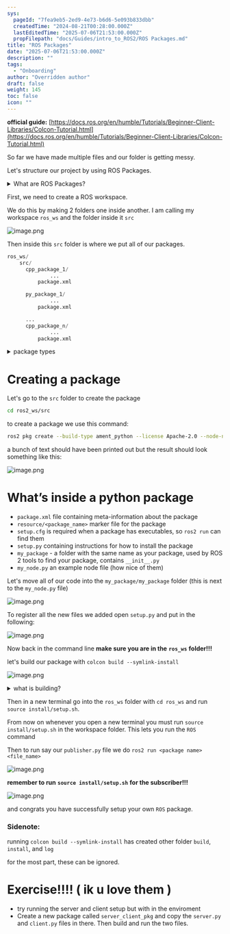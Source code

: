 ```yaml
---
sys:
  pageId: "7fea9eb5-2ed9-4e73-b6d6-5e093b833dbb"
  createdTime: "2024-08-21T00:28:00.000Z"
  lastEditedTime: "2025-07-06T21:53:00.000Z"
  propFilepath: "docs/Guides/intro_to_ROS2/ROS Packages.md"
title: "ROS Packages"
date: "2025-07-06T21:53:00.000Z"
description: ""
tags:
  - "Onboarding"
author: "Overridden author"
draft: false
weight: 145
toc: false
icon: ""
---
```


**official guide:** [https://docs.ros.org/en/humble/Tutorials/Beginner-Client-Libraries/Colcon-Tutorial.html](https://docs.ros.org/en/humble/Tutorials/Beginner-Client-Libraries/Colcon-Tutorial.html)

So far we have made multiple files and our folder is getting messy.

Let's structure our project by using ROS Packages.

<details>
      <summary>What are ROS Packages?</summary>
      ROS Packages are, as the name implies, packages of code that are highly sharable between ROS developers.
  </details>

First, we need to create a ROS workspace.

We do this by making 2 folders one inside another. I am calling my workspace `ros_ws` and the folder inside it `src`

![image.png](https://prod-files-secure.s3.us-west-2.amazonaws.com/d518164a-d88e-44d1-a4ee-3adb3bd8bce0/70706947-fd18-4537-a67b-e12946812d31/image.png?X-Amz-Algorithm=AWS4-HMAC-SHA256&X-Amz-Content-Sha256=UNSIGNED-PAYLOAD&X-Amz-Credential=ASIAZI2LB4666ZM4QO2K%2F20250714%2Fus-west-2%2Fs3%2Faws4_request&X-Amz-Date=20250714T210857Z&X-Amz-Expires=3600&X-Amz-Security-Token=IQoJb3JpZ2luX2VjEBsaCXVzLXdlc3QtMiJHMEUCIQDyNQwZc6O0XG1liccrgpbNNdEjOLNU7M8jwYRXRbrIQQIgCvFsyBpeCaYMkowo8ei5yR8O4rWfvm5RJ5ZiYr1e3Qgq%2FwMINBAAGgw2Mzc0MjMxODM4MDUiDHN0hnJUeY0FQ0IhYSrcA%2FMaWv0D3M8MlZwb7OkVmWbtZpKq2Nbfmqu%2BXuYXdbiEFIsrRi%2FtxJ5b86NfK%2BWpD5W7VfYQKmflxNpzuqjbvXWFvb4x1cN9QVnkpiewkgt3%2F56hgeIsQ3eCQ%2FdKejDa%2F%2BFY0A01iKnebY3Y%2Bg9tyog2DFfih5Mszunmo2RWcST%2Bg4Djg0nbuWBRKacQAOhSNzPHz44ZyVwyJb2rRmpTN6LxDHMpTgLXiHaMX63kmP9Jhmo7XqrbLiST1AcyYLfbh7C%2Bfy4MdLRIPyc0gnP00MelbGJo%2F6%2BvGOabVtKmDuQXqB71zG4WImN0yysap%2BTEjq2gab906WBSOo%2B5mQesIZvV9JH3XqIMDjim8DPq7UQKHteR5trWYNzaU6s0EAlKgaenWEXsN1xArac3wzr%2FAwGfouJ5%2BXVlDsuVYG%2BpdBPSk6vlCfJsGzrI9sqm3kCd9Npf2BM3oDLTgUaFOZJ8W92EP9PUybOje9YNHj%2FLLlP1fKo0P7K%2Fwqvu33R%2FdL%2BgNuBD1lrUCfxXvNFb1A%2BBKL%2B5jXc4Yvwsq0u4NjXByPCuZrRj%2BzLp2Lzw5W5fAQUbhnfIfBVnbNWZvc%2B9frx2fqMjnlb0Qk3rpIO51z8QxVCb%2BBgC%2BszY9C5FzNddMICk1cMGOqUBdsTsbVc9h2svQZvXl9LDPoUs%2FTUIdYnIyJywgVUN4AFYB64ukx%2FdChhEi4W%2FZT5LEE0DmFvE4uNQ3BJ9V4imLURe5xYjuWaIXQqDAt3QlFWPbYJu1jBvtA7%2Fbau0hMLG%2B5IVdLs3X2BzmBY%2FLR66iIfMNg4gQMu4JS3ABzPHGb%2Bg83O1GDa%2B9wK4gYjCrmKFoLzqNxdnBVSa143amL40IcAEx3gJ&X-Amz-Signature=df60d8b2faaf28f6476e8eb74f4b16da8f73f9c36a9d95c9cfad9bcc6ea3ea23&X-Amz-SignedHeaders=host&x-amz-checksum-mode=ENABLED&x-id=GetObject)

Then inside this `src` folder is where we put all of our packages.

```python
ros_ws/
    src/
      cpp_package_1/
		      ...
          package.xml

      py_package_1/
		      ...
          package.xml

      ...
      cpp_package_n/
		      ...
          package.xml

```

<details>

<summary>package types</summary>

packages can be either `C++` or python.

the intern file structure is different for each but for this guide we will stick to creating python packages

</details>

# Creating a package

Let's go to the `src` folder to create the package

```bash
cd ros2_ws/src
```

to create a package we use this command:

```bash
ros2 pkg create --build-type ament_python --license Apache-2.0 --node-name my_node my_package
```

a bunch of text should have been printed out but the result should look something like this:

![image.png](https://prod-files-secure.s3.us-west-2.amazonaws.com/d518164a-d88e-44d1-a4ee-3adb3bd8bce0/e6cf1e3f-8512-4a3e-b131-079f800bf3e8/image.png?X-Amz-Algorithm=AWS4-HMAC-SHA256&X-Amz-Content-Sha256=UNSIGNED-PAYLOAD&X-Amz-Credential=ASIAZI2LB4666ZM4QO2K%2F20250714%2Fus-west-2%2Fs3%2Faws4_request&X-Amz-Date=20250714T210857Z&X-Amz-Expires=3600&X-Amz-Security-Token=IQoJb3JpZ2luX2VjEBsaCXVzLXdlc3QtMiJHMEUCIQDyNQwZc6O0XG1liccrgpbNNdEjOLNU7M8jwYRXRbrIQQIgCvFsyBpeCaYMkowo8ei5yR8O4rWfvm5RJ5ZiYr1e3Qgq%2FwMINBAAGgw2Mzc0MjMxODM4MDUiDHN0hnJUeY0FQ0IhYSrcA%2FMaWv0D3M8MlZwb7OkVmWbtZpKq2Nbfmqu%2BXuYXdbiEFIsrRi%2FtxJ5b86NfK%2BWpD5W7VfYQKmflxNpzuqjbvXWFvb4x1cN9QVnkpiewkgt3%2F56hgeIsQ3eCQ%2FdKejDa%2F%2BFY0A01iKnebY3Y%2Bg9tyog2DFfih5Mszunmo2RWcST%2Bg4Djg0nbuWBRKacQAOhSNzPHz44ZyVwyJb2rRmpTN6LxDHMpTgLXiHaMX63kmP9Jhmo7XqrbLiST1AcyYLfbh7C%2Bfy4MdLRIPyc0gnP00MelbGJo%2F6%2BvGOabVtKmDuQXqB71zG4WImN0yysap%2BTEjq2gab906WBSOo%2B5mQesIZvV9JH3XqIMDjim8DPq7UQKHteR5trWYNzaU6s0EAlKgaenWEXsN1xArac3wzr%2FAwGfouJ5%2BXVlDsuVYG%2BpdBPSk6vlCfJsGzrI9sqm3kCd9Npf2BM3oDLTgUaFOZJ8W92EP9PUybOje9YNHj%2FLLlP1fKo0P7K%2Fwqvu33R%2FdL%2BgNuBD1lrUCfxXvNFb1A%2BBKL%2B5jXc4Yvwsq0u4NjXByPCuZrRj%2BzLp2Lzw5W5fAQUbhnfIfBVnbNWZvc%2B9frx2fqMjnlb0Qk3rpIO51z8QxVCb%2BBgC%2BszY9C5FzNddMICk1cMGOqUBdsTsbVc9h2svQZvXl9LDPoUs%2FTUIdYnIyJywgVUN4AFYB64ukx%2FdChhEi4W%2FZT5LEE0DmFvE4uNQ3BJ9V4imLURe5xYjuWaIXQqDAt3QlFWPbYJu1jBvtA7%2Fbau0hMLG%2B5IVdLs3X2BzmBY%2FLR66iIfMNg4gQMu4JS3ABzPHGb%2Bg83O1GDa%2B9wK4gYjCrmKFoLzqNxdnBVSa143amL40IcAEx3gJ&X-Amz-Signature=dd33d4b2b9e6a413ceeffb69d50038566a780b1d938c301d2f3ab39ab01817c2&X-Amz-SignedHeaders=host&x-amz-checksum-mode=ENABLED&x-id=GetObject)

# What’s inside a python package

- `package.xml` file containing meta-information about the package
- `resource/<package_name>` marker file for the package
- `setup.cfg` is required when a package has executables, so `ros2 run` can find them
- `setup.py` containing instructions for how to install the package
- `my_package` - a folder with the same name as your package, used by ROS 2 tools to find your package, contains `__init__.py`
- `my_node.py` an example node file (how nice of them)

Let's move all of our code into the `my_package/my_package` folder (this is next to the `my_node.py` file)

![image.png](https://prod-files-secure.s3.us-west-2.amazonaws.com/d518164a-d88e-44d1-a4ee-3adb3bd8bce0/9ce58f11-0da9-4d3e-b86d-506a9685d378/image.png?X-Amz-Algorithm=AWS4-HMAC-SHA256&X-Amz-Content-Sha256=UNSIGNED-PAYLOAD&X-Amz-Credential=ASIAZI2LB4666ZM4QO2K%2F20250714%2Fus-west-2%2Fs3%2Faws4_request&X-Amz-Date=20250714T210857Z&X-Amz-Expires=3600&X-Amz-Security-Token=IQoJb3JpZ2luX2VjEBsaCXVzLXdlc3QtMiJHMEUCIQDyNQwZc6O0XG1liccrgpbNNdEjOLNU7M8jwYRXRbrIQQIgCvFsyBpeCaYMkowo8ei5yR8O4rWfvm5RJ5ZiYr1e3Qgq%2FwMINBAAGgw2Mzc0MjMxODM4MDUiDHN0hnJUeY0FQ0IhYSrcA%2FMaWv0D3M8MlZwb7OkVmWbtZpKq2Nbfmqu%2BXuYXdbiEFIsrRi%2FtxJ5b86NfK%2BWpD5W7VfYQKmflxNpzuqjbvXWFvb4x1cN9QVnkpiewkgt3%2F56hgeIsQ3eCQ%2FdKejDa%2F%2BFY0A01iKnebY3Y%2Bg9tyog2DFfih5Mszunmo2RWcST%2Bg4Djg0nbuWBRKacQAOhSNzPHz44ZyVwyJb2rRmpTN6LxDHMpTgLXiHaMX63kmP9Jhmo7XqrbLiST1AcyYLfbh7C%2Bfy4MdLRIPyc0gnP00MelbGJo%2F6%2BvGOabVtKmDuQXqB71zG4WImN0yysap%2BTEjq2gab906WBSOo%2B5mQesIZvV9JH3XqIMDjim8DPq7UQKHteR5trWYNzaU6s0EAlKgaenWEXsN1xArac3wzr%2FAwGfouJ5%2BXVlDsuVYG%2BpdBPSk6vlCfJsGzrI9sqm3kCd9Npf2BM3oDLTgUaFOZJ8W92EP9PUybOje9YNHj%2FLLlP1fKo0P7K%2Fwqvu33R%2FdL%2BgNuBD1lrUCfxXvNFb1A%2BBKL%2B5jXc4Yvwsq0u4NjXByPCuZrRj%2BzLp2Lzw5W5fAQUbhnfIfBVnbNWZvc%2B9frx2fqMjnlb0Qk3rpIO51z8QxVCb%2BBgC%2BszY9C5FzNddMICk1cMGOqUBdsTsbVc9h2svQZvXl9LDPoUs%2FTUIdYnIyJywgVUN4AFYB64ukx%2FdChhEi4W%2FZT5LEE0DmFvE4uNQ3BJ9V4imLURe5xYjuWaIXQqDAt3QlFWPbYJu1jBvtA7%2Fbau0hMLG%2B5IVdLs3X2BzmBY%2FLR66iIfMNg4gQMu4JS3ABzPHGb%2Bg83O1GDa%2B9wK4gYjCrmKFoLzqNxdnBVSa143amL40IcAEx3gJ&X-Amz-Signature=8e4d6c576345d768dfe53842715cdb5c18f65feb9a64abe6f73ea8d0e4dadbcc&X-Amz-SignedHeaders=host&x-amz-checksum-mode=ENABLED&x-id=GetObject)

To register all the new files we added open `setup.py` and put in the following:

![image.png](https://prod-files-secure.s3.us-west-2.amazonaws.com/d518164a-d88e-44d1-a4ee-3adb3bd8bce0/1cd7c262-4cae-4496-9d75-c178537d24a2/image.png?X-Amz-Algorithm=AWS4-HMAC-SHA256&X-Amz-Content-Sha256=UNSIGNED-PAYLOAD&X-Amz-Credential=ASIAZI2LB4666ZM4QO2K%2F20250714%2Fus-west-2%2Fs3%2Faws4_request&X-Amz-Date=20250714T210857Z&X-Amz-Expires=3600&X-Amz-Security-Token=IQoJb3JpZ2luX2VjEBsaCXVzLXdlc3QtMiJHMEUCIQDyNQwZc6O0XG1liccrgpbNNdEjOLNU7M8jwYRXRbrIQQIgCvFsyBpeCaYMkowo8ei5yR8O4rWfvm5RJ5ZiYr1e3Qgq%2FwMINBAAGgw2Mzc0MjMxODM4MDUiDHN0hnJUeY0FQ0IhYSrcA%2FMaWv0D3M8MlZwb7OkVmWbtZpKq2Nbfmqu%2BXuYXdbiEFIsrRi%2FtxJ5b86NfK%2BWpD5W7VfYQKmflxNpzuqjbvXWFvb4x1cN9QVnkpiewkgt3%2F56hgeIsQ3eCQ%2FdKejDa%2F%2BFY0A01iKnebY3Y%2Bg9tyog2DFfih5Mszunmo2RWcST%2Bg4Djg0nbuWBRKacQAOhSNzPHz44ZyVwyJb2rRmpTN6LxDHMpTgLXiHaMX63kmP9Jhmo7XqrbLiST1AcyYLfbh7C%2Bfy4MdLRIPyc0gnP00MelbGJo%2F6%2BvGOabVtKmDuQXqB71zG4WImN0yysap%2BTEjq2gab906WBSOo%2B5mQesIZvV9JH3XqIMDjim8DPq7UQKHteR5trWYNzaU6s0EAlKgaenWEXsN1xArac3wzr%2FAwGfouJ5%2BXVlDsuVYG%2BpdBPSk6vlCfJsGzrI9sqm3kCd9Npf2BM3oDLTgUaFOZJ8W92EP9PUybOje9YNHj%2FLLlP1fKo0P7K%2Fwqvu33R%2FdL%2BgNuBD1lrUCfxXvNFb1A%2BBKL%2B5jXc4Yvwsq0u4NjXByPCuZrRj%2BzLp2Lzw5W5fAQUbhnfIfBVnbNWZvc%2B9frx2fqMjnlb0Qk3rpIO51z8QxVCb%2BBgC%2BszY9C5FzNddMICk1cMGOqUBdsTsbVc9h2svQZvXl9LDPoUs%2FTUIdYnIyJywgVUN4AFYB64ukx%2FdChhEi4W%2FZT5LEE0DmFvE4uNQ3BJ9V4imLURe5xYjuWaIXQqDAt3QlFWPbYJu1jBvtA7%2Fbau0hMLG%2B5IVdLs3X2BzmBY%2FLR66iIfMNg4gQMu4JS3ABzPHGb%2Bg83O1GDa%2B9wK4gYjCrmKFoLzqNxdnBVSa143amL40IcAEx3gJ&X-Amz-Signature=4b2202c12e1997ec89cb48ebdd9370b709c0611b5981459246c0ad30946e1a4b&X-Amz-SignedHeaders=host&x-amz-checksum-mode=ENABLED&x-id=GetObject)

Now back in the command line **make sure you are in the** **`ros_ws`** **folder!!!**

let's build our package with `colcon build --symlink-install`

![image.png](https://prod-files-secure.s3.us-west-2.amazonaws.com/d518164a-d88e-44d1-a4ee-3adb3bd8bce0/2f2a0d27-b173-48fd-b189-5f5c0ce65619/image.png?X-Amz-Algorithm=AWS4-HMAC-SHA256&X-Amz-Content-Sha256=UNSIGNED-PAYLOAD&X-Amz-Credential=ASIAZI2LB4666ZM4QO2K%2F20250714%2Fus-west-2%2Fs3%2Faws4_request&X-Amz-Date=20250714T210857Z&X-Amz-Expires=3600&X-Amz-Security-Token=IQoJb3JpZ2luX2VjEBsaCXVzLXdlc3QtMiJHMEUCIQDyNQwZc6O0XG1liccrgpbNNdEjOLNU7M8jwYRXRbrIQQIgCvFsyBpeCaYMkowo8ei5yR8O4rWfvm5RJ5ZiYr1e3Qgq%2FwMINBAAGgw2Mzc0MjMxODM4MDUiDHN0hnJUeY0FQ0IhYSrcA%2FMaWv0D3M8MlZwb7OkVmWbtZpKq2Nbfmqu%2BXuYXdbiEFIsrRi%2FtxJ5b86NfK%2BWpD5W7VfYQKmflxNpzuqjbvXWFvb4x1cN9QVnkpiewkgt3%2F56hgeIsQ3eCQ%2FdKejDa%2F%2BFY0A01iKnebY3Y%2Bg9tyog2DFfih5Mszunmo2RWcST%2Bg4Djg0nbuWBRKacQAOhSNzPHz44ZyVwyJb2rRmpTN6LxDHMpTgLXiHaMX63kmP9Jhmo7XqrbLiST1AcyYLfbh7C%2Bfy4MdLRIPyc0gnP00MelbGJo%2F6%2BvGOabVtKmDuQXqB71zG4WImN0yysap%2BTEjq2gab906WBSOo%2B5mQesIZvV9JH3XqIMDjim8DPq7UQKHteR5trWYNzaU6s0EAlKgaenWEXsN1xArac3wzr%2FAwGfouJ5%2BXVlDsuVYG%2BpdBPSk6vlCfJsGzrI9sqm3kCd9Npf2BM3oDLTgUaFOZJ8W92EP9PUybOje9YNHj%2FLLlP1fKo0P7K%2Fwqvu33R%2FdL%2BgNuBD1lrUCfxXvNFb1A%2BBKL%2B5jXc4Yvwsq0u4NjXByPCuZrRj%2BzLp2Lzw5W5fAQUbhnfIfBVnbNWZvc%2B9frx2fqMjnlb0Qk3rpIO51z8QxVCb%2BBgC%2BszY9C5FzNddMICk1cMGOqUBdsTsbVc9h2svQZvXl9LDPoUs%2FTUIdYnIyJywgVUN4AFYB64ukx%2FdChhEi4W%2FZT5LEE0DmFvE4uNQ3BJ9V4imLURe5xYjuWaIXQqDAt3QlFWPbYJu1jBvtA7%2Fbau0hMLG%2B5IVdLs3X2BzmBY%2FLR66iIfMNg4gQMu4JS3ABzPHGb%2Bg83O1GDa%2B9wK4gYjCrmKFoLzqNxdnBVSa143amL40IcAEx3gJ&X-Amz-Signature=c5b4a98044608a98841bac2ad532bec107f32b438ed48b9b008d0e2d5ca9a4da&X-Amz-SignedHeaders=host&x-amz-checksum-mode=ENABLED&x-id=GetObject)

<details>

<summary>what is building?</summary>

if you are a CS major at Rose-Hulman you will learn the answer to this in CSSE132

but TLDR; is it combines all the code files into one program that can be run easily 

</details>

Then in a new terminal go into the `ros_ws` folder with `cd ros_ws` and run `source install/setup.sh`. 

From now on whenever you open a new terminal you must run `source install/setup.sh` in the workspace folder. This lets you run the `ROS` command

Then to run say our `publisher.py` file we do `ros2 run <package name> <file_name>`

![image.png](https://prod-files-secure.s3.us-west-2.amazonaws.com/d518164a-d88e-44d1-a4ee-3adb3bd8bce0/4f4b1219-3a44-4632-aa0a-ce3471699f59/image.png?X-Amz-Algorithm=AWS4-HMAC-SHA256&X-Amz-Content-Sha256=UNSIGNED-PAYLOAD&X-Amz-Credential=ASIAZI2LB4666ZM4QO2K%2F20250714%2Fus-west-2%2Fs3%2Faws4_request&X-Amz-Date=20250714T210857Z&X-Amz-Expires=3600&X-Amz-Security-Token=IQoJb3JpZ2luX2VjEBsaCXVzLXdlc3QtMiJHMEUCIQDyNQwZc6O0XG1liccrgpbNNdEjOLNU7M8jwYRXRbrIQQIgCvFsyBpeCaYMkowo8ei5yR8O4rWfvm5RJ5ZiYr1e3Qgq%2FwMINBAAGgw2Mzc0MjMxODM4MDUiDHN0hnJUeY0FQ0IhYSrcA%2FMaWv0D3M8MlZwb7OkVmWbtZpKq2Nbfmqu%2BXuYXdbiEFIsrRi%2FtxJ5b86NfK%2BWpD5W7VfYQKmflxNpzuqjbvXWFvb4x1cN9QVnkpiewkgt3%2F56hgeIsQ3eCQ%2FdKejDa%2F%2BFY0A01iKnebY3Y%2Bg9tyog2DFfih5Mszunmo2RWcST%2Bg4Djg0nbuWBRKacQAOhSNzPHz44ZyVwyJb2rRmpTN6LxDHMpTgLXiHaMX63kmP9Jhmo7XqrbLiST1AcyYLfbh7C%2Bfy4MdLRIPyc0gnP00MelbGJo%2F6%2BvGOabVtKmDuQXqB71zG4WImN0yysap%2BTEjq2gab906WBSOo%2B5mQesIZvV9JH3XqIMDjim8DPq7UQKHteR5trWYNzaU6s0EAlKgaenWEXsN1xArac3wzr%2FAwGfouJ5%2BXVlDsuVYG%2BpdBPSk6vlCfJsGzrI9sqm3kCd9Npf2BM3oDLTgUaFOZJ8W92EP9PUybOje9YNHj%2FLLlP1fKo0P7K%2Fwqvu33R%2FdL%2BgNuBD1lrUCfxXvNFb1A%2BBKL%2B5jXc4Yvwsq0u4NjXByPCuZrRj%2BzLp2Lzw5W5fAQUbhnfIfBVnbNWZvc%2B9frx2fqMjnlb0Qk3rpIO51z8QxVCb%2BBgC%2BszY9C5FzNddMICk1cMGOqUBdsTsbVc9h2svQZvXl9LDPoUs%2FTUIdYnIyJywgVUN4AFYB64ukx%2FdChhEi4W%2FZT5LEE0DmFvE4uNQ3BJ9V4imLURe5xYjuWaIXQqDAt3QlFWPbYJu1jBvtA7%2Fbau0hMLG%2B5IVdLs3X2BzmBY%2FLR66iIfMNg4gQMu4JS3ABzPHGb%2Bg83O1GDa%2B9wK4gYjCrmKFoLzqNxdnBVSa143amL40IcAEx3gJ&X-Amz-Signature=f5d96168738989d84752794a9748e220ca614b84d50b96eb09ff9581c1f4ed9b&X-Amz-SignedHeaders=host&x-amz-checksum-mode=ENABLED&x-id=GetObject)

**remember to run** **`source install/setup.sh`** **for the subscriber!!!**

![image.png](https://prod-files-secure.s3.us-west-2.amazonaws.com/d518164a-d88e-44d1-a4ee-3adb3bd8bce0/02121119-dad4-49ec-8356-c956108b4243/image.png?X-Amz-Algorithm=AWS4-HMAC-SHA256&X-Amz-Content-Sha256=UNSIGNED-PAYLOAD&X-Amz-Credential=ASIAZI2LB4666ZM4QO2K%2F20250714%2Fus-west-2%2Fs3%2Faws4_request&X-Amz-Date=20250714T210857Z&X-Amz-Expires=3600&X-Amz-Security-Token=IQoJb3JpZ2luX2VjEBsaCXVzLXdlc3QtMiJHMEUCIQDyNQwZc6O0XG1liccrgpbNNdEjOLNU7M8jwYRXRbrIQQIgCvFsyBpeCaYMkowo8ei5yR8O4rWfvm5RJ5ZiYr1e3Qgq%2FwMINBAAGgw2Mzc0MjMxODM4MDUiDHN0hnJUeY0FQ0IhYSrcA%2FMaWv0D3M8MlZwb7OkVmWbtZpKq2Nbfmqu%2BXuYXdbiEFIsrRi%2FtxJ5b86NfK%2BWpD5W7VfYQKmflxNpzuqjbvXWFvb4x1cN9QVnkpiewkgt3%2F56hgeIsQ3eCQ%2FdKejDa%2F%2BFY0A01iKnebY3Y%2Bg9tyog2DFfih5Mszunmo2RWcST%2Bg4Djg0nbuWBRKacQAOhSNzPHz44ZyVwyJb2rRmpTN6LxDHMpTgLXiHaMX63kmP9Jhmo7XqrbLiST1AcyYLfbh7C%2Bfy4MdLRIPyc0gnP00MelbGJo%2F6%2BvGOabVtKmDuQXqB71zG4WImN0yysap%2BTEjq2gab906WBSOo%2B5mQesIZvV9JH3XqIMDjim8DPq7UQKHteR5trWYNzaU6s0EAlKgaenWEXsN1xArac3wzr%2FAwGfouJ5%2BXVlDsuVYG%2BpdBPSk6vlCfJsGzrI9sqm3kCd9Npf2BM3oDLTgUaFOZJ8W92EP9PUybOje9YNHj%2FLLlP1fKo0P7K%2Fwqvu33R%2FdL%2BgNuBD1lrUCfxXvNFb1A%2BBKL%2B5jXc4Yvwsq0u4NjXByPCuZrRj%2BzLp2Lzw5W5fAQUbhnfIfBVnbNWZvc%2B9frx2fqMjnlb0Qk3rpIO51z8QxVCb%2BBgC%2BszY9C5FzNddMICk1cMGOqUBdsTsbVc9h2svQZvXl9LDPoUs%2FTUIdYnIyJywgVUN4AFYB64ukx%2FdChhEi4W%2FZT5LEE0DmFvE4uNQ3BJ9V4imLURe5xYjuWaIXQqDAt3QlFWPbYJu1jBvtA7%2Fbau0hMLG%2B5IVdLs3X2BzmBY%2FLR66iIfMNg4gQMu4JS3ABzPHGb%2Bg83O1GDa%2B9wK4gYjCrmKFoLzqNxdnBVSa143amL40IcAEx3gJ&X-Amz-Signature=1f1c14bd375cc696c05ee2ced31ee4bb9797423e379c9cdabf13931d168b5f54&X-Amz-SignedHeaders=host&x-amz-checksum-mode=ENABLED&x-id=GetObject)

and congrats you have successfully setup your own `ROS` package.

### Sidenote:

running `colcon build --symlink-install` has created other folder `build`, `install`, and `log`

for the most part, these can be ignored.

# Exercise!!!! ( ik u love them )

- try running the server and client setup but with in the enviroment
- Create a new package called `server_client_pkg` and copy the `server.py` and `client.py` files in there. Then build and run the two files.
